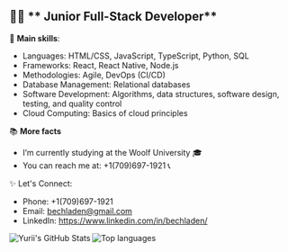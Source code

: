 ## 👨‍💻 ** Junior Full-Stack Developer**

🔧 **Main skills**:
- Languages: HTML/CSS, JavaScript, TypeScript, Python, SQL
- Frameworks: React, React Native, Node.js
- Methodologies: Agile, DevOps (CI/CD)
- Database Management: Relational databases
- Software Development: Algorithms, data structures, software design, testing, and quality control
- Cloud Computing: Basics of cloud principles

📚 **More facts**
- I’m currently studying at the Woolf University 🎓
- You can reach me at: +1(709)697-1921 📞

✨ Let's Connect:
- Phone: +1(709)697-1921
- Email: bechladen@gmail.com
- LinkedIn: https://www.linkedin.com/in/bechladen/

<img align="left" alt="Yurii's GitHub Stats" src="https://github-readme-stats.vercel.app/api?username=bechladen&show_icons=true&theme=dark&bg_color=151515&title_color=ff0000&text_color=ffffff&icon_color=ff0000&border_color=ff0000">
<img align="left" alt="Top languages" src="https://github-readme-stats.vercel.app/api/top-langs/?username=bechladen&layout=compact&theme=dark&bg_color=151515&title_color=ff0000&text_color=ffffff&icon_color=ff0000&border_color=ff0000">
